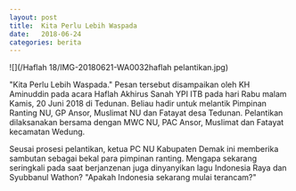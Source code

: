 ```yaml
---
layout: post
title:  Kita Perlu Lebih Waspada
date:   2018-06-24
categories: berita
---
```


![](/Haflah 18/IMG-20180621-WA0032haflah pelantikan.jpg)

"Kita Perlu Lebih Waspada." Pesan tersebut disampaikan oleh KH Aminuddin pada acara Haflah Akhirus Sanah YPI ITB pada hari Rabu malam Kamis, 20 Juni 2018 di Tedunan. Beliau hadir untuk melantik Pimpinan Ranting NU, GP Ansor, Muslimat NU dan Fatayat desa Tedunan. Pelantikan dilaksanakan bersama dengan MWC NU, PAC Ansor, Muslimat dan Fatayat kecamatan Wedung.

Seusai prosesi pelantikan, ketua PC NU Kabupaten Demak ini memberika sambutan sebagai bekal para pimpinan ranting. Mengapa sekarang seringkali pada saat berjanzenan juga dinyanyikan lagu Indonesia Raya dan Syubbanul Wathon? "Apakah Indonesia sekarang mulai terancam?" 
